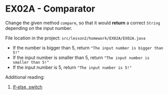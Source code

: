 EX02A - Comparator
==================

Change the given method `compare`, so that it would **return** a correct `String`
depending on the input number.

File location in the project: `src/lesson2/homework/EX02A/EX02A.java`


* If the number is bigger than 5, return `"The input number is bigger than 5!"`
* If the input number is smaller than 5, return `"The input number is smaller than 5!"`
* If the input number is 5, return `"The input number is 5!"`

Additional reading:

1. [If-else, switch](https://javadoc.pages.taltech.ee/control_flow/conditional-statements.html)
